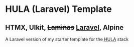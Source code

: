 # HULA (Laravel) Template

## HTMX, UIkit, <del>Laminas</del> <ins>Laravel</ins>, Alpine

A Laravel version of my starter template for the <abbr title="HTMX, UIkit, Laminas, Alpine">HULA</abbr> stack
